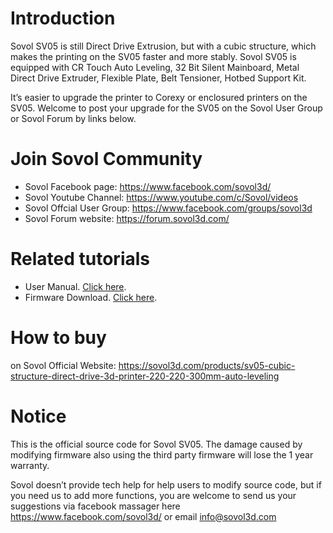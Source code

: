 # Introduction

Sovol SV05 is still Direct Drive Extrusion, but with a cubic structure, which makes the printing on the SV05
faster and more stably. Sovol SV05 is equipped with CR Touch Auto Leveling, 32 Bit Silent Mainboard,
Metal Direct Drive Extruder, Flexible Plate, Belt Tensioner, Hotbed Support Kit.

It’s easier to upgrade the printer to Corexy or enclosured printers on the SV05. Welcome to post your upgrade for the SV05 
on the Sovol User Group or Sovol Forum by links below.

# Join Sovol Community

- Sovol Facebook page: https://www.facebook.com/sovol3d/
- Sovol Youtube Channel: https://www.youtube.com/c/Sovol/videos
- Sovol Offcial User Group: https://www.facebook.com/groups/sovol3d
- Sovol Forum website: https://forum.sovol3d.com/

# Related tutorials 

- User Manual. [Click here](https://drive.google.com/file/d/1odwOiwrzKrtcJv7rzDN7gF5ken4d1GVi/view).
- Firmware Download. [Click here](https://sovol3d.com/pages/downloadhttps://drive.google.com/file/d/1svp6pRHsSAf7PNE1YGglWMwDurjRBoaC/view).

# How to buy

on Sovol Official Website: https://sovol3d.com/products/sv05-cubic-structure-direct-drive-3d-printer-220-220-300mm-auto-leveling

# Notice

This is the official source code for Sovol SV05. The damage caused by modifying firmware also using the third party firmware will lose the 1 year warranty. 

Sovol doesn’t provide tech help for help users to modify source code, but if you need us to add more functions, you are welcome to send us your suggestions via facebook massager here https://www.facebook.com/sovol3d/ or email 
info@sovol3d.com 




